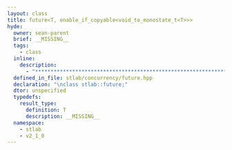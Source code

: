 ```yaml
---
layout: class
title: future<T, enable_if_copyable<void_to_monostate_t<T>>>
hyde:
  owner: sean-parent
  brief: __MISSING__
  tags:
    - class
  inline:
    description:
      - "***********************************************************************************************"
  defined_in_file: stlab/concurrency/future.hpp
  declaration: "\nclass stlab::future;"
  dtor: unspecified
  typedefs:
    result_type:
      definition: T
      description: __MISSING__
  namespace:
    - stlab
    - v2_1_0
---
```

